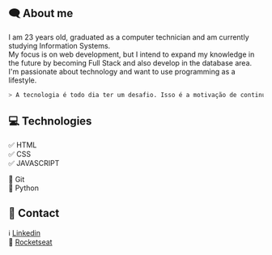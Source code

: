 
## 🗨 About me

I am 23 years old, graduated as a computer technician and am currently studying Information Systems. <br>
My focus is on web development, but I intend to expand my knowledge in the future by becoming Full Stack and also develop in the database area. <br>
I'm passionate about technology and want to use programming as a lifestyle. <br>

```bash
> A tecnologia é todo dia ter um desafio. Isso é a motivação de continuar! <
```

## :computer: Technologies

✅ HTML <br>
✅ CSS <br>
✅ JAVASCRIPT <br>

🎯 Git <br>
🎯 Python

## :link: Contact

ℹ [Linkedin](https://www.linkedin.com/in/thaysfsantos/) <br>
🚀 [Rocketseat](https://app.rocketseat.com.br/me/thaisfsantos7) <br>
